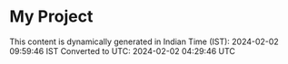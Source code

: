 # My Project

This content is dynamically generated in Indian Time (IST): 2024-02-02 09:59:46 IST
Converted to UTC: 2024-02-02 04:29:46 UTC
